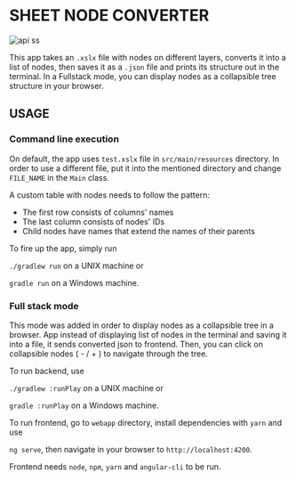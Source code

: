 # SHEET NODE CONVERTER
![api ss](https://github.com/jpozarycki/sheet-node-converter-java/blob/master/src/nodes_view.png)

This app takes an `.xslx` file with nodes on different layers, converts it into a list of nodes, then saves it as a `.json` file and prints its structure out in the terminal.
In a Fullstack mode, you can display nodes as a collapsible tree structure in your browser.

## USAGE

### Command line execution
On default, the app uses `test.xslx` file in `src/main/resources` directory. In order to use a different file, put it into the mentioned directory and change `FILE_NAME` in the `Main` class.


A custom table with nodes needs to follow the pattern:
* The first row consists of columns' names
* The last column consists of nodes' IDs
* Child nodes have names that extend the names of their parents

To fire up the app, simply run

`./gradlew run` on a UNIX machine or

`gradle run` on a Windows machine.

### Full stack mode

This mode was added in order to display nodes as a collapsible tree in a browser.
App instead of displaying list of nodes in the terminal and saving it into a file, it sends converted json to frontend.
Then, you can click on collapsible nodes ( - / + ) to navigate through the tree.

To run backend, use

`./gradlew :runPlay` on a UNIX machine or

`gradle :runPlay` on a Windows machine.

To run frontend, go to `webapp` directory, install dependencies with
`yarn` 
 and use

`ng serve`, then navigate in your browser to `http://localhost:4200`.

Frontend needs `node`, `npm`, `yarn` and `angular-cli` to be run.
